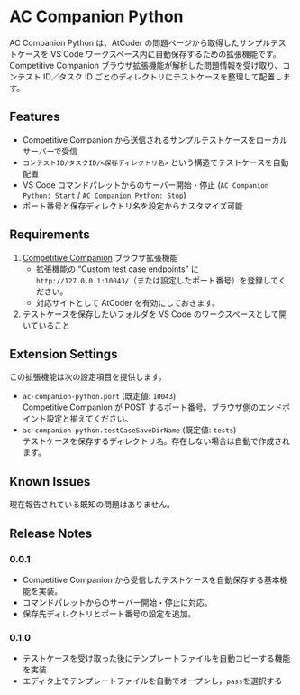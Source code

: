 # AC Companion Python

AC Companion Python は、AtCoder の問題ページから取得したサンプルテストケースを VS Code ワークスペース内に自動保存するための拡張機能です。Competitive Companion ブラウザ拡張機能が解析した問題情報を受け取り、コンテスト ID／タスク ID ごとのディレクトリにテストケースを整理して配置します。

## Features

- Competitive Companion から送信されるサンプルテストケースをローカルサーバーで受信
- `コンテストID/タスクID/<保存ディレクトリ名>` という構造でテストケースを自動配置
- VS Code コマンドパレットからのサーバー開始・停止 (`AC Companion Python: Start` / `AC Companion Python: Stop`)
- ポート番号と保存ディレクトリ名を設定からカスタマイズ可能

## Requirements

1. [Competitive Companion](https://github.com/jmerle/competitive-companion) ブラウザ拡張機能
   - 拡張機能の “Custom test case endpoints” に `http://127.0.0.1:10043/`（または設定したポート番号）を登録してください。
   - 対応サイトとして AtCoder を有効にしておきます。
2. テストケースを保存したいフォルダを VS Code のワークスペースとして開いていること

## Extension Settings

この拡張機能は次の設定項目を提供します。

- `ac-companion-python.port` (既定値: `10043`)  
  Competitive Companion が POST するポート番号。ブラウザ側のエンドポイント設定と揃えてください。
- `ac-companion-python.testCaseSaveDirName` (既定値: `tests`)  
  テストケースを保存するディレクトリ名。存在しない場合は自動で作成されます。

## Known Issues

現在報告されている既知の問題はありません。

## Release Notes

### 0.0.1

- Competitive Companion から受信したテストケースを自動保存する基本機能を実装。
- コマンドパレットからのサーバー開始・停止に対応。
- 保存先ディレクトリとポート番号の設定を追加。

### 0.1.0

- テストケースを受け取った後にテンプレートファイルを自動コピーする機能を実装
- エディタ上でテンプレートファイルを自動でオープンし，`pass`を選択する
